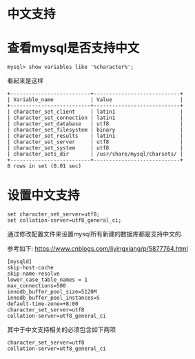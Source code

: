 中文支持
==

查看mysql是否支持中文
==
```
mysql> show variables like '%character%';
```

看起来是这样
```
+--------------------------+----------------------------+
| Variable_name            | Value                      |
+--------------------------+----------------------------+
| character_set_client     | latin1                     |
| character_set_connection | latin1                     |
| character_set_database   | utf8                       |
| character_set_filesystem | binary                     |
| character_set_results    | latin1                     |
| character_set_server     | utf8                       |
| character_set_system     | utf8                       |
| character_sets_dir       | /usr/share/mysql/charsets/ |
+--------------------------+----------------------------+
8 rows in set (0.01 sec)
```

设置中文支持
==

```
set character_set_server=utf8;
set collation-server=utf8_general_ci;
```

通过修改配置文件来设置mysql所有新建的数据库都是支持中文的.

参考如下:  https://www.cnblogs.com/liyingxiang/p/5877764.html
 
```
[mysqld]
skip-host-cache
skip-name-resolve
lower_case_table_names = 1
max_connections=500
innodb_buffer_pool_size=5120M
innodb_buffer_pool_instances=5
default-time-zone=+8:00
character_set_server=utf8
collation-server=utf8_general_ci
```

其中于中文支持相关的必须包含如下两项
```
character_set_server=utf8
collation-server=utf8_general_ci
```
 

